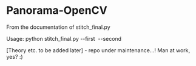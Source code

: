 # Panorama-OpenCV

From the documentation of stitch_final.py

Usage: python stitch_final.py --first <image path> --second <image path>

[Theory etc. to be added later] - repo under maintenance...! Man at work, yes? :) 
